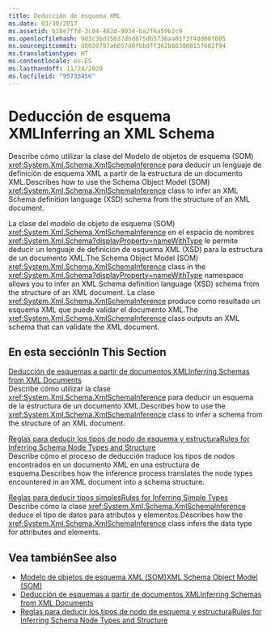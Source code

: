 ```yaml
---
title: Deducción de esquema XML
ms.date: 03/30/2017
ms.assetid: b18e7ffd-3c04-482d-9934-ba2f6a59b2c9
ms.openlocfilehash: 9d3c3bd15637dbd875db5736aa01f3f4dd00f605
ms.sourcegitcommit: d8020797a6657d0fbbdff362b80300815f682f94
ms.translationtype: HT
ms.contentlocale: es-ES
ms.lasthandoff: 11/24/2020
ms.locfileid: "95733456"
---
```

# <a name="inferring-an-xml-schema"></a><span data-ttu-id="5800c-102">Deducción de esquema XML</span><span class="sxs-lookup"><span data-stu-id="5800c-102">Inferring an XML Schema</span></span>

<span data-ttu-id="5800c-103">Describe cómo utilizar la clase del Modelo de objetos de esquema (SOM) <xref:System.Xml.Schema.XmlSchemaInference> para deducir un lenguaje de definición de esquema XML a partir de la estructura de un documento XML.</span><span class="sxs-lookup"><span data-stu-id="5800c-103">Describes how to use the Schema Object Model (SOM) <xref:System.Xml.Schema.XmlSchemaInference> class to infer an XML Schema definition language (XSD) schema from the structure of an XML document.</span></span>  
  
 <span data-ttu-id="5800c-104">La clase del modelo de objeto de esquema (SOM) <xref:System.Xml.Schema.XmlSchemaInference> en el espacio de nombres <xref:System.Xml.Schema?displayProperty=nameWithType> le permite deducir un lenguaje de definición de esquema XML (XSD) para la estructura de un documento XML.</span><span class="sxs-lookup"><span data-stu-id="5800c-104">The Schema Object Model (SOM) <xref:System.Xml.Schema.XmlSchemaInference> class in the <xref:System.Xml.Schema?displayProperty=nameWithType> namespace allows you to infer an XML Schema definition language (XSD) schema from the structure of an XML document.</span></span> <span data-ttu-id="5800c-105">La clase <xref:System.Xml.Schema.XmlSchemaInference> produce como resultado un esquema XML que puede validar el documento XML.</span><span class="sxs-lookup"><span data-stu-id="5800c-105">The <xref:System.Xml.Schema.XmlSchemaInference> class outputs an XML schema that can validate the XML document.</span></span>  
  
## <a name="in-this-section"></a><span data-ttu-id="5800c-106">En esta sección</span><span class="sxs-lookup"><span data-stu-id="5800c-106">In This Section</span></span>  

 [<span data-ttu-id="5800c-107">Deducción de esquemas a partir de documentos XML</span><span class="sxs-lookup"><span data-stu-id="5800c-107">Inferring Schemas from XML Documents</span></span>](inferring-schemas-from-xml-documents.md)  
 <span data-ttu-id="5800c-108">Describe cómo utilizar la clase <xref:System.Xml.Schema.XmlSchemaInference> para deducir un esquema de la estructura de un documento XML.</span><span class="sxs-lookup"><span data-stu-id="5800c-108">Describes how to use the <xref:System.Xml.Schema.XmlSchemaInference> class to infer a schema from the structure of an XML document.</span></span>  
  
 [<span data-ttu-id="5800c-109">Reglas para deducir los tipos de nodo de esquema y estructura</span><span class="sxs-lookup"><span data-stu-id="5800c-109">Rules for Inferring Schema Node Types and Structure</span></span>](rules-for-inferring-schema-node-types-and-structure.md)  
 <span data-ttu-id="5800c-110">Describe cómo el proceso de deducción traduce los tipos de nodos encontrados en un documento XML en una estructura de esquema.</span><span class="sxs-lookup"><span data-stu-id="5800c-110">Describes how the inference process translates the node types encountered in an XML document into a schema structure.</span></span>  
  
 [<span data-ttu-id="5800c-111">Reglas para deducir tipos simples</span><span class="sxs-lookup"><span data-stu-id="5800c-111">Rules for Inferring Simple Types</span></span>](rules-for-inferring-simple-types.md)  
 <span data-ttu-id="5800c-112">Describe cómo la clase <xref:System.Xml.Schema.XmlSchemaInference> deduce el tipo de datos para atributos y elementos.</span><span class="sxs-lookup"><span data-stu-id="5800c-112">Describes how the <xref:System.Xml.Schema.XmlSchemaInference> class infers the data type for attributes and elements.</span></span>  
  
## <a name="see-also"></a><span data-ttu-id="5800c-113">Vea también</span><span class="sxs-lookup"><span data-stu-id="5800c-113">See also</span></span>

- [<span data-ttu-id="5800c-114">Modelo de objetos de esquema XML (SOM)</span><span class="sxs-lookup"><span data-stu-id="5800c-114">XML Schema Object Model (SOM)</span></span>](xml-schema-object-model-som.md)
- [<span data-ttu-id="5800c-115">Deducción de esquemas a partir de documentos XML</span><span class="sxs-lookup"><span data-stu-id="5800c-115">Inferring Schemas from XML Documents</span></span>](inferring-schemas-from-xml-documents.md)
- [<span data-ttu-id="5800c-116">Reglas para deducir los tipos de nodo de esquema y estructura</span><span class="sxs-lookup"><span data-stu-id="5800c-116">Rules for Inferring Schema Node Types and Structure</span></span>](rules-for-inferring-schema-node-types-and-structure.md)
